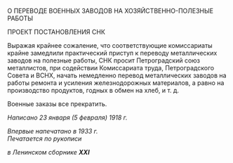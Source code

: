 О ПЕРЕВОДЕ ВОЕННЫХ ЗАВОДОВ НА ХОЗЯЙСТВЕННО-ПОЛЕЗНЫЕ РАБОТЫ

ПРОЕКТ ПОСТАНОВЛЕНИЯ СНК

Выражая крайнее сожаление, что соответствующие комиссариаты крайне замедлили практический приступ к переводу металлических заводов на полезные работы, СНК просит Петроградский союз металлистов, при содействии Комиссариата труда, Петро­градского Совета и ВСНХ, начать немедленно перевод металлических заводов на рабо­ты ремонта и усиления железнодорожных материалов, а равно на производство продук­тов, годных в обмен на хлеб, и т. д.

Военные заказы все прекратить.

_Написано 23 января (5 февраля) 1918 г._

_Впервые напечатано в 1933 г.                                                              Печатается по рукописи_

_в Ленинском сборнике_ **_XXI_**